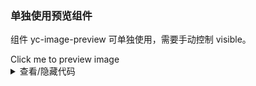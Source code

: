 ### 单独使用预览组件

组件 <yc-tag>yc-image-preview</yc-tag> 可单独使用，需要手动控制 <yc-tag>visible</yc-tag>。

<div class="cell-demo vp-raw">
  <yc-button
    type="primary"
    @click="onClick"
    >Click me to preview image</yc-button
  >
  <yc-image-preview
    src="https://p1-arco.byteimg.com/tos-cn-i-uwbnlip3yd/a8c8cdb109cb051163646151a4a5083b.png~tplv-uwbnlip3yd-webp.webp"
    v-model:visible="visible" />
</div>

<script setup>
import { ref } from 'vue';
const visible = ref(false);
const onClick = () => {
  visible.value = true;
};
</script>
<details>
<summary>查看/隐藏代码</summary>

```vue
<template>
  <yc-button
    type="primary"
    @click="onClick"
    >Click me to preview image</yc-button
  >
  <yc-image-preview
    src="https://p1-arco.byteimg.com/tos-cn-i-uwbnlip3yd/a8c8cdb109cb051163646151a4a5083b.png~tplv-uwbnlip3yd-webp.webp"
    v-model:visible="visible" />
</template>

<script setup>
import { ref } from 'vue';
const visible = ref(false);
const onClick = () => {
  visible.value = true;
};
</script>
```

</details>
